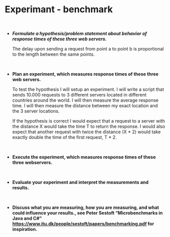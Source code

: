 # Experimant - benchmark

<br>

* _**Formulate a hypothesis/problem statement about behavior of response times of these three web servers.**_

  The delay upon sending a request from point a to point b is proportional to the length between the same points.
</br>

* __Plan an experiment, which measures response times of these three web servers.__

  To test the hypothesis I will setup an experiment. I will write a script that sends 10.000 requests to 3 different servers     located in different countries around the world. I will then measure the average response time. I will then measure the         distance between my exact location and the 3 server locations. 

  If the hypothesis is correct I would expect that a request to a server with the distance X would take the time T to return     the response. I would also expect that another request with twice the distance (X * 2) would take exactly double the time of   the first request, T * 2. 
</br>

* __Execute the experiment, which measures response times of these three webservers.__
  
  
</br>

* __Evaluate your experiment and interpret the measurements and results.__

  
</br>

* __Discuss what you are measuring, how you are measuring, and what could influence your results., see Peter Sestoft “Microbenchmarks in Java and C#” https://www.itu.dk/people/sestoft/papers/benchmarking.pdf for inspiration.__
